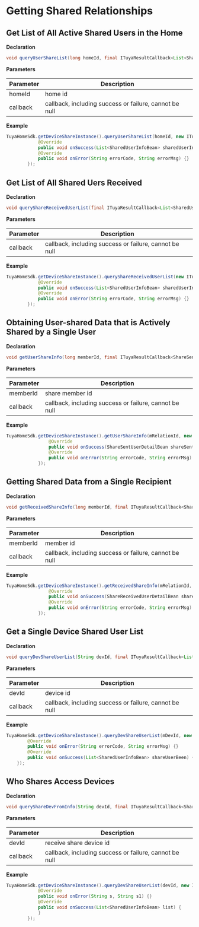 # Getting Shared Relationships

## Get List of All Active Shared Users in the Home

**Declaration**

```java
void queryUserShareList(long homeId, final ITuyaResultCallback<List<SharedUserInfoBean>> callback);
```

**Parameters**

| Parameter | Description                                            |
| --------- | ------------------------------------------------------ |
| homeId    | home id                                                |
| callback  | callback, including success or failure, cannot be null |

**Example**

```java
TuyaHomeSdk.getDeviceShareInstance().queryUserShareList(homeId, new ITuyaResultCallback<List<SharedUserInfoBean>>() {
            @Override
            public void onSuccess(List<SharedUserInfoBean> sharedUserInfoBeans) {}
            @Override
            public void onError(String errorCode, String errorMsg) {}
        });
```



## Get List of All Shared Uers Received

**Declaration**

```java
void queryShareReceivedUserList(final ITuyaResultCallback<List<SharedUserInfoBean>> callback);
```

**Parameters**

| Parameter | Description                                            |
| --------- | ------------------------------------------------------ |
| callback  | callback, including success or failure, cannot be null |

**Example**

```java
TuyaHomeSdk.getDeviceShareInstance().queryShareReceivedUserList(new ITuyaResultCallback<List<SharedUserInfoBean>>() {
            @Override
            public void onSuccess(List<SharedUserInfoBean> sharedUserInfoBeans) {}
            @Override
            public void onError(String errorCode, String errorMsg) {}
        });
```



## Obtaining User-shared Data that is Actively Shared by a Single User

**Declaration**

```java
void getUserShareInfo(long memberId, final ITuyaResultCallback<ShareSentUserDetailBean> callback);
```

**Parameters**

| Parameter | Description                                            |
| --------- | ------------------------------------------------------ |
| memberId  | share member id                                        |
| callback  | callback, including success or failure, cannot be null |

**Example**

```java
TuyaHomeSdk.getDeviceShareInstance().getUserShareInfo(mRelationId, new ITuyaResultCallback<ShareSentUserDetailBean>() {
                @Override
                public void onSuccess(ShareSentUserDetailBean shareSentUserDetailBean) {}
                @Override
                public void onError(String errorCode, String errorMsg) {}
            });
```



## Getting Shared Data from a Single Recipient

**Declaration**

```java
void getReceivedShareInfo(long memberId, final ITuyaResultCallback<ShareReceivedUserDetailBean> callback);
```

**Parameters**

| Parameter | Description                                            |
| --------- | ------------------------------------------------------ |
| memberId  | member id                                              |
| callback  | callback, including success or failure, cannot be null |

**Example**

```java
TuyaHomeSdk.getDeviceShareInstance().getReceivedShareInfo(mRelationId, new ITuyaResultCallback<ShareReceivedUserDetailBean>() {
                @Override
                public void onSuccess(ShareReceivedUserDetailBean shareReceivedUserDetailBean) {}
                @Override
                public void onError(String errorCode, String errorMsg) {}
            });
```



## Get a Single Device Shared User List

**Declaration**

```java
void queryDevShareUserList(String devId, final ITuyaResultCallback<List<SharedUserInfoBean>> callback);
```

**Parameters**

| Parameter | Description                                            |
| --------- | ------------------------------------------------------ |
| devId     | device id                                              |
| callback  | callback, including success or failure, cannot be null |

**Example**

```java
TuyaHomeSdk.getDeviceShareInstance().queryDevShareUserList(mDevId, new ITuyaResultCallback<List<SharedUserInfoBean>>() {
        @Override
        public void onError(String errorCode, String errorMsg) {}
        @Override
        public void onSuccess(List<SharedUserInfoBean> shareUserBeen) {}
    });
```



## Who Shares Access Devices

**Declaration**

```java
void queryShareDevFromInfo(String devId, final ITuyaResultCallback<SharedUserInfoBean> callback);
```

**Parameters**

| Parameter | Description                                            |
| --------- | ------------------------------------------------------ |
| devId     | receive share device id                                |
| callback  | callback, including success or failure, cannot be null |

**Example**

```java
TuyaHomeSdk.getDeviceShareInstance().queryDevShareUserList(devId, new ITuyaResultCallback<List<SharedUserInfoBean>>() {
            @Override
            public void onError(String s, String s1) {}
            @Override
            public void onSuccess(List<SharedUserInfoBean> list) {
            }
        });
```